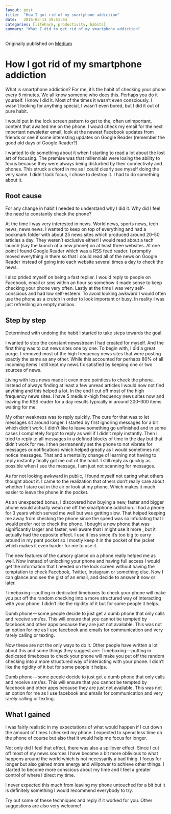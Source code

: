 ```yaml
---
layout: post
title:  "How I got rid of my smartphone addiction"
date:   2016-03-13 19:51:04
categories: [lifehack, productivity, habits]
summary: "What I did to get rid of my smartphone addiction"
---
```

Originally published on [Medium](https://medium.com/@dunguyen/how-i-got-rid-of-my-smartphone-addiction-7d973f169f77)

# How I got rid of my smartphone addiction

What is smartphone addiction? For me, it’s the habit of checking your phone every 5 minutes. We all know someone who does this. Perhaps you do it yourself. I know I did it. Most of the times it wasn’t even consciously. I wasn’t looking for anything special, I wasn’t even bored, but I did it out of pure habit.

I would put in the lock screen pattern to get to the, often unimportant, content that awaited me on the phone. I would check my email for the next important newsletter email, look at the newest Facebook updates from friends or see if some interesting updates on Google Reader (remember the good old days of Google Reader?)

I wanted to do something about it when I starting to read a lot about the lost art of focusing. The premise was that millennials were losing the ability to focus because they were always being disturbed by their connectivity and phones. This struck a chord in me as I could clearly see myself doing the very same. I didn’t lack focus, I chose to destroy it. I had to do something about it.

## Root cause

For any change in habit I needed to understand why I did it. Why did I feel the need to constantly check the phone?

At the time I was very interested in news. World news, sports news, tech news, news news. I wanted to keep on top of everything and had a bookmark folder with about 25 news sites which produced around 20–50 articles a day. They weren’t exclusive either! I would read about a tech launch (say the launch of a new phone) on at least three websites. At one point I found Google Reader which was a RSS feed reader. I promptly moved everything in there so that I could read all of the news on Google Reader instead of going into each website several times a day to check the news.

I also prided myself on being a fast replier. I would reply to people on Facebook, email or sms within an hour so somehow it made sense to keep checking your phone very often.
Lastly at the time I was very self-conscious and had low self-esteem. To avoid looking awkward I would often use the phone as a crutch in order to look important or busy. In reality I was just refreshing an empty mailbox.


## Step by step

Determined with undoing the habit I started to take steps towards the goal.

I wanted to stop the constant newsstream I had created for myself. And the first thing was to cut news sites one by one. To begin with, I did a great purge. I removed most of the high frequency news sites that were posting exactly the same as any other. While this accounted for perhaps 80% of all incoming items I still kept my news fix satisfied by keeping one or two sources of news.

Living with less news made it even more pointless to check the phone. Instead of always finding at least a few unread articles I would now not find anything and this helped a lot. In the end I cut off most of the high frequency news sites. I have 5 medium-high frequency news sites now and leaving the RSS reader for a day results typically in around 200–300 items waiting for me.

My other weakness was to reply quickly. The cure for that was to let messages sit around longer. I started by first ignoring messages for a bit which didn’t work. I didn’t like to leave something go unfinished and in some cases I completely forgot to reply as well if I didn’t reply instantly. Then I tried to reply to all messages in a defined blocks of time in the day but that didn’t work for me. I then permanently set the phone to not vibrate for messages or notifications which helped greatly as I would sometimes not notice messages. That and a mentality change of learning not having to reply instantly finally got me out of the habit. I still reply as quickly as possible when I see the message, I am just not scanning for messages.

As for not looking awkward in public, I found myself not caring what others thought about it. I came to the realization that others don’t really care about whether I stare out in the air or look at my phone. Which makes it much easier to leave the phone in the pocket.

As an unexpected bonus, I discovered how buying a new, faster and bigger phone would actually wean me off the smartphone addiction. I had a phone for 3 years which served me well but was getting slow. That helped keeping me away from checking the phone since the speed was so infuriating that I would prefer not to check the phone. I bought a new phone that was significantly larger and faster, well aware that I might use it more , but it actually had the opposite effect. I use it less since it’s too big to carry around in my pant pocket so I mostly keep it in the pocket of the jacket which makes it even harder for me to use it.

The new features of the cursory glance on a phone really helped me as well. Now instead of unlocking your phone and having full access I would get the information that I needed on the lock screen without having the temptation to check Facebook, Twitter, Instagram or something else. Now I can glance and see the gist of an email, and decide to answer it now or later.

Timeboxing — putting in dedicated timeboxes to check your phone will make you put off the random checking into a more structured way of interacting with your phone. I didn’t like the rigidity of it but for some people it helps.

Dumb phone — some people decide to just get a dumb phone that only calls and receive sms’es. This will ensure that you cannot be tempted by facebook and other apps because they are just not available. This was not an option for me as I use facebook and emails for communication and very rarely calling or texting.

Now these are not the only ways to do it. Other people have written a lot about this and some things they suggest are:
Timeboxing — putting in dedicated timeboxes to check your phone will make you put off the random checking into a more structured way of interacting with your phone. I didn’t like the rigidity of it but for some people it helps.

Dumb phone — some people decide to just get a dumb phone that only calls and receive sms’es. This will ensure that you cannot be tempted by facebook and other apps because they are just not available. This was not an option for me as I use facebook and emails for communication and very rarely calling or texting.

## What I gained
I was fairly realistic in my expectations of what would happen if I cut down the amount of times I checked my phone. I expected to spend less time on the phone of course but also that it would help me focus for longer.

Not only did I feel that effect, there was also a spillover effect. Since I cut off most of my news sources I have become a bit more oblivious to what happens around the world which is not necessarily a bad thing. I focus for longer but also gained more energy and willpower to achieve other things. I started to become more conscious about my time and I feel a greater control of where I direct my time.

I never expected this much from leaving my phone untouched for a bit but it is definitely something I would recommend everybody to try.

Try out some of these techniques and reply if it worked for you. Other suggestions are also very welcome!

